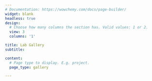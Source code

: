 ```yaml
---
# Documentation: https://wowchemy.com/docs/page-builder/
widget: blank
headless: true
design:
  # Choose how many columns the section has. Valid values: 1 or 2.
  view: 3
  columns: '1'

title: Lab Gallery
subtitle:

content:
  # Page type to display. E.g. project.
  page_type: gallery

---
```

